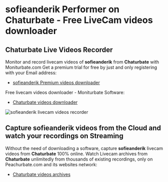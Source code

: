 # sofieanderik Performer on Chaturbate - Free LiveCam videos downloader

## Chaturbate Live Videos Recorder

Monitor and record livecam videos of **sofieanderik** from **Chaturbate** with Moniturbate.com
Get a premium trial for free by just and only registering with your Email address:
* [sofieanderik Premium videos downloader](https://moniturbate.com/request-demo-licence-key.html)

Free livecam videos downloader - Moniturbate Software:
* [Chaturbate videos downloader](https://moniturbate.com/moniturbate-download-software.html)

![sofieanderik livecam videos recorder](https://peachurnet.com/templates/moniturbate-software.png)


## Capture sofieanderik videos from the Cloud and watch your recordings on Streaming

Without the need of downloading a software, capture **sofieanderik** livecam videos from **Chaturbate** 100% online.
Watch Livecam archives from **Chaturbate** unlimitedly from thousands of existing recordings, only on Peachurbate.com and its websites network:
* [Chaturbate videos archives](https://peachurnet.com/)
